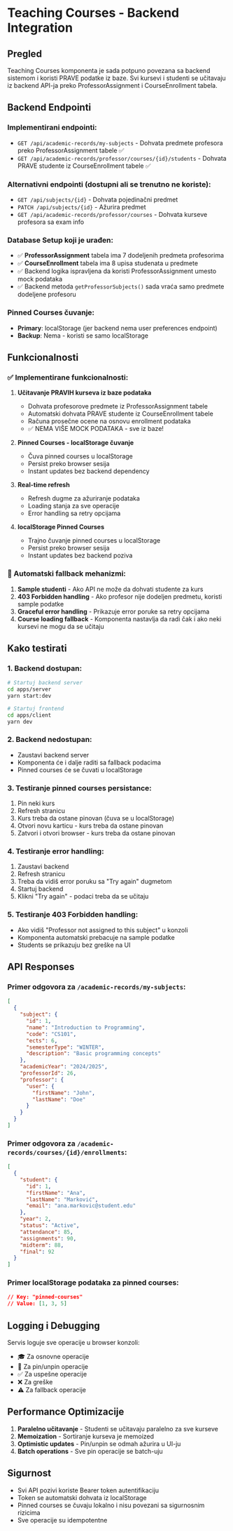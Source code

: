 # Teaching Courses - Backend Integration

## Pregled

Teaching Courses komponenta je sada potpuno povezana sa backend sistemom i koristi PRAVE podatke iz baze. Svi kursevi i studenti se učitavaju iz backend API-ja preko ProfessorAssignment i CourseEnrollment tabela.

## Backend Endpointi

### Implementirani endpointi:
- `GET /api/academic-records/my-subjects` - Dohvata predmete profesora preko ProfessorAssignment tabele ✅
- `GET /api/academic-records/professor/courses/{id}/students` - Dohvata PRAVE studente iz CourseEnrollment tabele ✅

### Alternativni endpointi (dostupni ali se trenutno ne koriste):
- `GET /api/subjects/{id}` - Dohvata pojedinačni predmet
- `PATCH /api/subjects/{id}` - Ažurira predmet
- `GET /api/academic-records/professor/courses` - Dohvata kurseve profesora sa exam info

### Database Setup koji je urađen:
- ✅ **ProfessorAssignment** tabela ima 7 dodeljenih predmeta profesorima
- ✅ **CourseEnrollment** tabela ima 8 upisa studenata u predmete  
- ✅ Backend logika ispravljena da koristi ProfessorAssignment umesto mock podataka
- ✅ Backend metoda `getProfessorSubjects()` sada vraća samo predmete dodeljene profesoru

### Pinned Courses čuvanje:
- **Primary**: localStorage (jer backend nema user preferences endpoint)
- **Backup**: Nema - koristi se samo localStorage

## Funkcionalnosti

### ✅ Implementirane funkcionalnosti:

1. **Učitavanje PRAVIH kurseva iz baze podataka**
   - Dohvata profesorove predmete iz ProfessorAssignment tabele
   - Automatski dohvata PRAVE studente iz CourseEnrollment tabele
   - Računa prosečne ocene na osnovu enrollment podataka
   - ✅ NEMA VIŠE MOCK PODATAKA - sve iz baze!

2. **Pinned Courses - localStorage čuvanje**
   - Čuva pinned courses u localStorage
   - Persist preko browser sesija 
   - Instant updates bez backend dependency

3. **Real-time refresh**
   - Refresh dugme za ažuriranje podataka
   - Loading stanja za sve operacije
   - Error handling sa retry opcijama

4. **localStorage Pinned Courses**
   - Trajno čuvanje pinned courses u localStorage
   - Persist preko browser sesija
   - Instant updates bez backend poziva

### 🔄 Automatski fallback mehanizmi:

1. **Sample studenti** - Ako API ne može da dohvati studente za kurs
2. **403 Forbidden handling** - Ako profesor nije dodeljen predmetu, koristi sample podatke
3. **Graceful error handling** - Prikazuje error poruke sa retry opcijama
4. **Course loading fallback** - Komponenta nastavlja da radi čak i ako neki kursevi ne mogu da se učitaju

## Kako testirati

### 1. Backend dostupan:
```bash
# Startuj backend server
cd apps/server
yarn start:dev

# Startuj frontend
cd apps/client
yarn dev
```

### 2. Backend nedostupan:
- Zaustavi backend server
- Komponenta će i dalje raditi sa fallback podacima
- Pinned courses će se čuvati u localStorage

### 3. Testiranje pinned courses persistance:
1. Pin neki kurs
2. Refresh stranicu
3. Kurs treba da ostane pinovan (čuva se u localStorage)
4. Otvori novu karticu - kurs treba da ostane pinovan
5. Zatvori i otvori browser - kurs treba da ostane pinovan

### 4. Testiranje error handling:
1. Zaustavi backend
2. Refresh stranicu
3. Treba da vidiš error poruku sa "Try again" dugmetom
4. Startuj backend
5. Klikni "Try again" - podaci treba da se učitaju

### 5. Testiranje 403 Forbidden handling:
- Ako vidiš "Professor not assigned to this subject" u konzoli
- Komponenta automatski prebacuje na sample podatke
- Students se prikazuju bez greške na UI

## API Responses

### Primer odgovora za `/academic-records/my-subjects`:
```json
[
  {
    "subject": {
      "id": 1,
      "name": "Introduction to Programming",
      "code": "CS101",
      "ects": 6,
      "semesterType": "WINTER",
      "description": "Basic programming concepts"
    },
    "academicYear": "2024/2025",
    "professorId": 26,
    "professor": {
      "user": {
        "firstName": "John",
        "lastName": "Doe"
      }
    }
  }
]
```

### Primer odgovora za `/academic-records/courses/{id}/enrollments`:
```json
[
  {
    "student": {
      "id": 1,
      "firstName": "Ana",
      "lastName": "Marković", 
      "email": "ana.markovic@student.edu"
    },
    "year": 2,
    "status": "Active",
    "attendance": 85,
    "assignments": 90,
    "midterm": 88,
    "final": 92
  }
]
```

### Primer localStorage podataka za pinned courses:
```json
// Key: "pinned-courses" 
// Value: [1, 3, 5]
```

## Logging i Debugging

Servis loguje sve operacije u browser konzoli:
- 🎓 Za osnovne operacije
- 📌 Za pin/unpin operacije  
- ✅ Za uspešne operacije
- ❌ Za greške
- ⚠️ Za fallback operacije

## Performance Optimizacije

1. **Paralelno učitavanje** - Studenti se učitavaju paralelno za sve kurseve
2. **Memoization** - Sortiranje kurseva je memoized
3. **Optimistic updates** - Pin/unpin se odmah ažurira u UI-ju
4. **Batch operations** - Sve pin operacije se batch-uju

## Sigurnost

- Svi API pozivi koriste Bearer token autentifikaciju
- Token se automatski dohvata iz localStorage  
- Pinned courses se čuvaju lokalno i nisu povezani sa sigurnosnim rizicima
- Sve operacije su idempotentne
